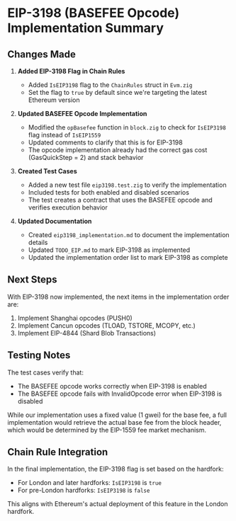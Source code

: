 # EIP-3198 (BASEFEE Opcode) Implementation Summary

## Changes Made

1. **Added EIP-3198 Flag in Chain Rules**
   - Added `IsEIP3198` flag to the `ChainRules` struct in `Evm.zig`
   - Set the flag to `true` by default since we're targeting the latest Ethereum version

2. **Updated BASEFEE Opcode Implementation**
   - Modified the `opBasefee` function in `block.zig` to check for `IsEIP3198` flag instead of `IsEIP1559`
   - Updated comments to clarify that this is for EIP-3198
   - The opcode implementation already had the correct gas cost (GasQuickStep = 2) and stack behavior

3. **Created Test Cases**
   - Added a new test file `eip3198.test.zig` to verify the implementation
   - Included tests for both enabled and disabled scenarios
   - The test creates a contract that uses the BASEFEE opcode and verifies execution behavior

4. **Updated Documentation**
   - Created `eip3198_implementation.md` to document the implementation details
   - Updated `TODO_EIP.md` to mark EIP-3198 as implemented
   - Updated the implementation order list to mark EIP-3198 as complete

## Next Steps

With EIP-3198 now implemented, the next items in the implementation order are:

1. Implement Shanghai opcodes (PUSH0)
2. Implement Cancun opcodes (TLOAD, TSTORE, MCOPY, etc.)
3. Implement EIP-4844 (Shard Blob Transactions)

## Testing Notes

The test cases verify that:
- The BASEFEE opcode works correctly when EIP-3198 is enabled
- The BASEFEE opcode fails with InvalidOpcode error when EIP-3198 is disabled

While our implementation uses a fixed value (1 gwei) for the base fee, a full implementation would retrieve the actual base fee from the block header, which would be determined by the EIP-1559 fee market mechanism.

## Chain Rule Integration

In the final implementation, the EIP-3198 flag is set based on the hardfork:
- For London and later hardforks: `IsEIP3198` is `true`
- For pre-London hardforks: `IsEIP3198` is `false`

This aligns with Ethereum's actual deployment of this feature in the London hardfork.